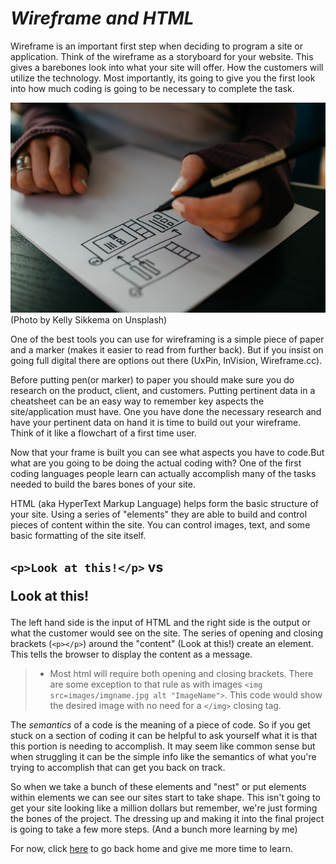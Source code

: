 # ***Wireframe and HTML***

Wireframe is an important first step when deciding to program a site or application. Think of the wireframe as a storyboard for your website. This gives a barebones look into what your site will offer. How the customers will utilize the technology. Most importantly, its going to give you the first look into how much coding is going to be necessary to complete the task.

![Wireframe](kelly-sikkema-hLit2zL-Dhk-unsplash.jpg)(Photo by Kelly Sikkema on Unsplash)

One of the best tools you can use for wireframing is a simple piece of paper and a marker (makes it easier to read from further back). But if you insist on going full digital there are options out there (UxPin, InVision, Wireframe.cc).

Before putting pen(or marker) to paper you should make sure you do research on the product, client, and customers. Putting pertinent data in a cheatsheet can be an easy way to remember key aspects the site/application must have. One you have done the necessary research and have your pertinent data on hand it is time to build out your wireframe. Think of it like a flowchart of a first time user.

Now that your frame is built you can see what aspects you have to code.But what are you going to be doing the actual coding with? One of the first coding languages people learn can actually accomplish many of the tasks needed to build the bares bones of your site.

HTML (aka HyperText Markup Language) helps form the basic structure of your site. Using a series of "elements" they are able to build and control pieces of content within the site. You can control images, text, and some basic formatting of the site itself. 

## `<p>Look at this!</p>` vs <p> Look at this! </p>
The left hand side is the input of HTML and the right side is the output or what the customer would see on the site. The series of opening and closing brackets (`<p></p>`) around the "content" (Look at this!) create an element. This tells the browser to display the content as a message. 

> - Most html will require both opening and closing brackets. There are some exception to that rule as with images `<img src=images/imgname.jpg alt "ImageName">`. This code would show the desired image with no need for a `</img>` closing tag.

The *semantics* of a code is the meaning of a piece of code. So if you get stuck on a section of coding it can be helpful to ask yourself what it is that this portion is needing to accomplish. It may seem like common sense but when struggling it can be the simple info like the semantics of what you're trying to accomplish that can get you back on track.

So when we take a bunch of these elements and "nest" or put elements within elements we can see our sites start to take shape. This isn't going to get your site looking like a million dollars but remember, we're just forming the bones of the project. The dressing up and making it into the final project is going to take a few more steps. (And a bunch more learning by me) 

For now, click [here](README.md) to go back home and give me more time to learn.